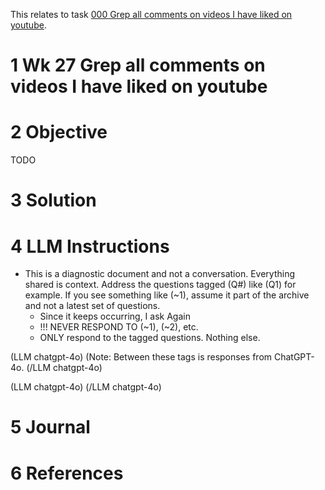 This relates to task [000 Grep all comments on videos I have liked on youtube](../../../topics/tooling/web/tasks/2025/000%20Grep%20all%20comments%20on%20videos%20I%20have%20liked%20on%20youtube.md).

# 1 Wk 27 Grep all comments on videos I have liked on youtube

# 2 Objective

TODO

# 3 Solution

# 4 LLM Instructions

* This is a diagnostic document and not a conversation. Everything shared is context. Address the questions tagged (Q#) like (Q1) for example. If you see something like (~1), assume it part of the archive and not a latest set of questions.
  * Since it keeps occurring, I ask Again
  * !!! NEVER RESPOND TO (~1), (~2), etc.
  * ONLY respond to the tagged questions. Nothing else.

(LLM chatgpt-4o)
(Note: Between these tags is responses from ChatGPT-4o.
(/LLM chatgpt-4o)

(LLM chatgpt-4o)
(/LLM chatgpt-4o)

# 5 Journal

# 6 References
